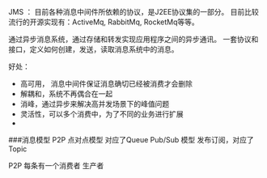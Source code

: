 JMS ： 目前各种消息中间件所依赖的协议，是J2EE协议集的一部分。
目前比较流行的开源实现有：ActiveMq, RabbitMq, RocketMq等等。

通过异步消息系统，通过存储和转发实现应用程序之间的异步通讯。
一套协议和接口，定义如何创建，发送，读取消息系统中的消息。

好处：
 - 高可用， 消息中间件保证消息确切已经被消费才会删除
 - 解耦和，系统不再偶合在一起
 - 消峰，通过异步来解决高并发场景下的峰值问题
 - 灵活性，可以多个消费中，为了不同的业务进行扩展
 - 
###消息模型
P2P  点对点模型  对应了Queue
Pub/Sub 模型  发布订阅，对应了Topic

P2P 
  每条有一个消费者
  生产者


